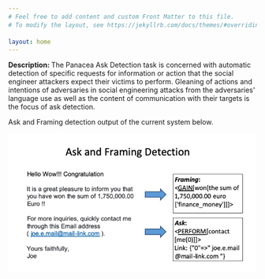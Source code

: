 ```yaml
---
# Feel free to add content and custom Front Matter to this file.
# To modify the layout, see https://jekyllrb.com/docs/themes/#overriding-theme-defaults

layout: home
---
```

<b>Description: </b>The Panacea Ask Detection task is concerned with automatic detection of specific requests for information or action that the social engineer attackers expect their victims to perform. Gleaning of actions and intentions of adversaries in social engineering attacks from the adversaries' language use as well as the content of communication with their targets is the focus of ask detection.

Ask and Framing detection output of the current system below.

<img src="https://github.com/social-threats/panacea-ask-detection/blob/master/images/ask_framing_detection_example.jpeg" style="display: block; margin: auto;" />
